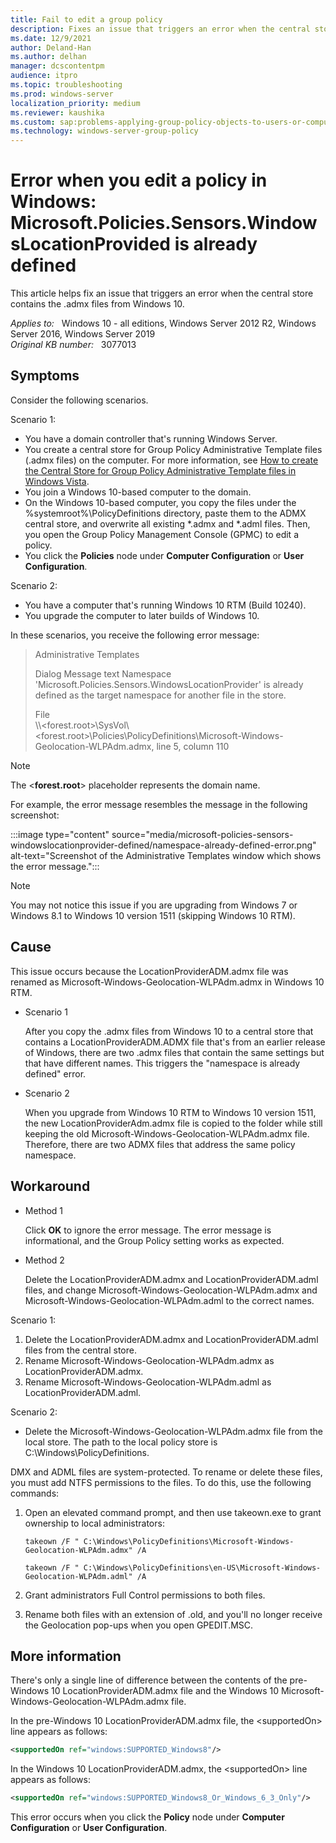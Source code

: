 ```yaml
---
title: Fail to edit a group policy
description: Fixes an issue that triggers an error when the central store contains the .admx files from Windows 10.
ms.date: 12/9/2021
author: Deland-Han
ms.author: delhan
manager: dcscontentpm
audience: itpro
ms.topic: troubleshooting
ms.prod: windows-server
localization_priority: medium
ms.reviewer: kaushika
ms.custom: sap:problems-applying-group-policy-objects-to-users-or-computers, csstroubleshoot
ms.technology: windows-server-group-policy
---
```

# Error when you edit a policy in Windows: Microsoft.Policies.Sensors.WindowsLocationProvided is already defined

This article helps fix an issue that triggers an error when the central store contains the .admx files from Windows 10.

_Applies to:_ &nbsp; Windows 10 - all editions, Windows Server 2012 R2, Windows Server 2016, Windows Server 2019  
_Original KB number:_ &nbsp; 3077013

## Symptoms

Consider the following scenarios.

Scenario 1:

- You have a domain controller that's running Windows Server.
- You create a central store for Group Policy Administrative Template files (.admx files) on the computer. For more information, see [How to create the Central Store for Group Policy Administrative Template files in Windows Vista](/troubleshoot/windows-server/group-policy/create-central-store-domain-controller).
- You join a Windows 10-based computer to the domain.
- On the Windows 10-based computer, you copy the files under the %systemroot%\PolicyDefinitions directory, paste them to the ADMX central store, and overwrite all existing *.admx and *.adml files. Then, you open the Group Policy Management Console (GPMC) to edit a policy.
- You click the **Policies**  node under **Computer Configuration** or **User Configuration**.

Scenario 2:

- You have a computer that's running Windows 10 RTM (Build 10240).
- You upgrade the computer to later builds of Windows 10.

In these scenarios, you receive the following error message:

> Administrative Templates
>
> Dialog Message text
Namespace 'Microsoft.Policies.Sensors.WindowsLocationProvider' is already defined as the target namespace for another file in the store.
>
> File  
\\\\<forest.root>\SysVol\\<forest.root>\Policies\PolicyDefinitions\Microsoft-Windows-Geolocation-WLPAdm.admx, line 5, column 110

> [!NOTE]
> The <**forest.root**> placeholder represents the domain name.

For example, the error message resembles the message in the following screenshot:

:::image type="content" source="media/microsoft-policies-sensors-windowslocationprovider-defined/namespace-already-defined-error.png" alt-text="Screenshot of the Administrative Templates window which shows the error message.":::

> [!NOTE]
> You may not notice this issue if you are upgrading from Windows 7 or Windows 8.1 to Windows 10 version 1511 (skipping Windows 10 RTM).

## Cause

This issue occurs because the LocationProviderADM.admx file was renamed as Microsoft-Windows-Geolocation-WLPAdm.admx in Windows 10 RTM.

- Scenario 1

    After you copy the .admx files from Windows 10 to a central store that contains a LocationProviderADM.ADMX file that's from an earlier release of Windows, there are two .admx files that contain the same settings but that have different names. This triggers the "namespace is already defined" error.

- Scenario 2

    When you upgrade from Windows 10 RTM to Windows 10 version 1511, the new LocationProviderAdm.admx file is copied to the folder while still keeping the old Microsoft-Windows-Geolocation-WLPAdm.admx file. Therefore, there are two ADMX files that address the same policy namespace.

## Workaround

- Method 1

    Click **OK** to ignore the error message. The error message is informational, and the Group Policy setting works as expected.

- Method 2

    Delete the LocationProviderADM.admx and LocationProviderADM.adml files, and change Microsoft-Windows-Geolocation-WLPAdm.admx and Microsoft-Windows-Geolocation-WLPAdm.adml to the correct names.

Scenario 1:

1. Delete the LocationProviderADM.admx and LocationProviderADM.adml files from the central store.
2. Rename Microsoft-Windows-Geolocation-WLPAdm.admx as LocationProviderADM.admx.
3. Rename Microsoft-Windows-Geolocation-WLPAdm.adml as LocationProviderADM.adml.

Scenario 2:

- Delete the Microsoft-Windows-Geolocation-WLPAdm.admx file from the local store. The path to the local policy store is C:\Windows\PolicyDefinitions.

DMX and ADML files are system-protected. To rename or delete these files, you must add NTFS permissions to the files. To do this, use the following commands:

1. Open an elevated command prompt, and then use takeown.exe to grant ownership to local administrators:

    `takeown /F " C:\Windows\PolicyDefinitions\Microsoft-Windows-Geolocation-WLPAdm.admx" /A`

    `takeown /F " C:\Windows\PolicyDefinitions\en-US\Microsoft-Windows-Geolocation-WLPAdm.adml" /A`

2. Grant administrators Full Control permissions to both files.
3. Rename both files with an extension of .old, and you'll no longer receive the Geolocation pop-ups when you open GPEDIT.MSC.

## More information

There's only a single line of difference between the contents of the pre-Windows 10 LocationProviderADM.admx file and the Windows 10 Microsoft-Windows-Geolocation-WLPAdm.admx file.

In the pre-Windows 10 LocationProviderADM.admx file, the \<supportedOn> line appears as follows:

```xml
<supportedOn ref="windows:SUPPORTED_Windows8"/>
```

In the Windows 10 LocationProviderADM.admx, the \<supportedOn> line appears as follows:

```xml
<supportedOn ref="windows:SUPPORTED_Windows8_Or_Windows_6_3_Only"/>
```

This error occurs when you click the **Policy**  node under **Computer Configuration** or **User Configuration**.
